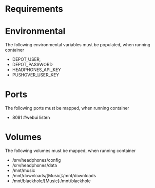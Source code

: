 # Requirements


# Environmental
The following environmental variables must be populated, when running container 

- DEPOT_USER,
- DEPOT_PASSWORD
- HEADPHONES_API_KEY
- PUSHOVER_USER_KEY

# Ports
The following ports must be mapped, when running container 

 - 8081 #webui listen 
 
# Volumes
The following volumes must be mapped, when running container 

- /srv/headphones/config
- /srv/headphones/data
- /mnt/music
- /mnt/downloads/[Music]:/mnt/downloads
- /mnt/blackhole/[Music]:/mnt/blackhole
